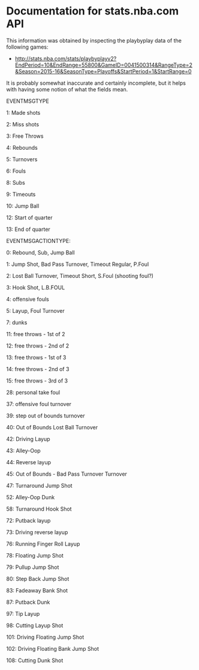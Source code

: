 # Documentation for stats.nba.com API

This information was obtained by inspecting the playbyplay data of the following games:
* http://stats.nba.com/stats/playbyplayv2?EndPeriod=10&EndRange=55800&GameID=0041500314&RangeType=2&Season=2015-16&SeasonType=Playoffs&StartPeriod=1&StartRange=0

It is probably somewhat inaccurate and certainly incomplete, but it helps with having some notion of what the fields mean.

EVENTMSGTYPE

1: Made shots

2: Miss shots

3: Free Throws

4: Rebounds

5: Turnovers

6: Fouls

8: Subs

9: Timeouts

10: Jump Ball

12: Start of quarter

13: End of quarter  

EVENTMSGACTIONTYPE:

0: Rebound, Sub, Jump Ball

1: Jump Shot, Bad Pass Turnover, Timeout Regular, P.Foul

2: Lost Ball Turnover, Timeout Short, S.Foul (shooting foul?)

3: Hook Shot, L.B.FOUL 

4: offensive fouls

5: Layup, Foul Turnover 

7: dunks

11: free throws - 1st of 2

12: free throws - 2nd of 2

13: free throws - 1st of 3

14: free throws - 2nd of 3

15: free throws - 3rd of 3

28: personal take foul

37: offensive foul turnover

39: step out of bounds turnover

40: Out of Bounds Lost Ball Turnover

42: Driving Layup

43: Alley-Oop

44: Reverse layup

45: Out of Bounds - Bad Pass Turnover Turnover

47: Turnaround Jump Shot

52: Alley-Oop Dunk

58: Turnaround Hook Shot 

72: Putback layup

73: Driving reverse layup

76: Running Finger Roll Layup

78: Floating Jump Shot

79: Pullup Jump Shot

80: Step Back Jump Shot

83: Fadeaway Bank Shot

87: Putback Dunk

97: Tip Layup

98: Cutting Layup Shot

101: Driving Floating Jump Shot

102: Driving Floating Bank Jump Shot

108: Cutting Dunk Shot
